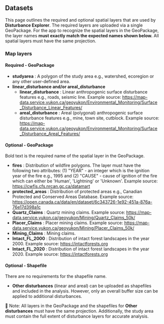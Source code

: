 ## Datasets
  
This page outlines the required and optional spatial layers that are used by **Disturbance Explorer**. The required layers are uploaded via a single GeoPackage. For the app to recognize the spatial layers in the GeoPackage, the layer names **must exactly match the expected names shown below.** All spatial layers must have the same projection.
  
### Map layers

#### Required - GeoPackage

- **studyarea** : A polygon of the study area e.g., watershed, ecoregion or any other user-defined area.
- **linear_disturbance and/or areal_disturbance** 
  - **linear_disturbance** : Linear anthropogenic surface disturbance features e.g., roads, seismic line. Example source: https://map-data.service.yukon.ca/geoyukon/Environmental_Monitoring/Surface_Disturbance_Linear_Features/
  - **areal_disturbance** : Areal (polygonal) anthropogenic surface disturbance features e.g., mine, town site, cutblock. Example source: https://map-data.service.yukon.ca/geoyukon/Environmental_Monitoring/Surface_Disturbance_Areal_Features/

#### Optional - GeoPackage 

Bold text is the required name of the spatial layer in the GeoPackage.

- **fires** : Distribution of wildfire polygons. The layer must have the following two attributes: (1) "YEAR" - an integer  which is the ignition year of the fire e.g., 1995 and (2) "CAUSE" - cause of ignition of the fire which can either be 'Human', 'Lightning' or 'Unknown'. Example source: https://cwfis.cfs.nrcan.gc.ca/datamart
- **protected_areas** : Distribution of protected areas e.g., Canadian Protected and Conserved Areas Database. Example source: https://open.canada.ca/data/en/dataset/6c343726-1e92-451a-876a-76e17d398a1c
- **Quartz_Claims** : Quartz mining claims. Example source: https://map-data.service.yukon.ca/geoyukon/Mining/Quartz_Claims_50k/
- **Placer_Claims** : Placer mining claims. Example source: https://map-data.service.yukon.ca/geoyukon/Mining/Placer_Claims_50k/
- **Mining_Claims** : Mining claims.
- **Intact_FL_2000** : Distribution of intact forest landscapes in the year 2000. Example source: https://intactforests.org
- **Intact_FL_2020** : Distribution of intact forest landscapes in the year 2020. Example source: https://intactforests.org

#### Optional - Shapefile

There are no requirements for the shapefile name.

- **Other disturbances** (linear and areal) can be uploaded as shapefiles and included in the analysis. However, only an overall buffer size can be applied to additional disturbances.


📌 Note: All layers in the GeoPackage and the shapefiles for **Other disturbances** must have the same projection. Additionally, the study area must contain the full extent of disturbance layers for
accurate analysis.
